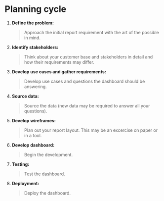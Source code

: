 # Planning cycle

1. **Define the problem:**
   
      >  Approach the initial report requirement with the art of the possible in mind.

2. **Identify stakeholders:**

      >  Think about your customer base and stakeholders in detail and how their requirements may differ.

3. **Develop use cases and gather requirements:**
   
      >  Develop use cases and questions the dashboard should be answering.

4. **Source data:**
   
      >  Source the data (new data may be required to answer all your questions).

5. **Develop wireframes:**
   
     >  Plan out your report layout. This may be an excercise on paper or in a tool.

6. **Develop dashboard:**
   
      >  Begin the development.

7. **Testing:**
   
      >  Test the dashboard.

8. **Deployment:**
   
      >  Deploy the dashboard.